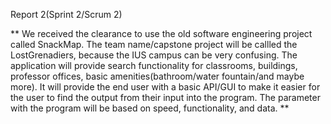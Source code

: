 Report 2(Sprint 2/Scrum 2)

** We received the clearance to use the old software engineering project called SnackMap. The team name/capstone project will be callled the LostGrenadiers, because the IUS campus can be very confusing. The application will provide search functionality for classrooms, buildings, professor offices, basic amenities(bathroom/water fountain/and maybe more). It will provide the end user with a basic API/GUI to make it easier for the user to find the output from their input into the program. The parameter with the program will be based on speed, functionality, and data.  ** 